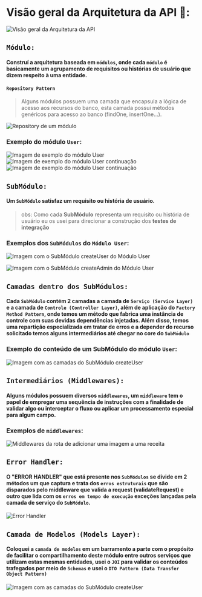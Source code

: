 # Visão geral da Arquitetura da API 🚀:

![Visão geral da Arquitetura da API](../public/softwareArchitectureOverview.png)

## `Módulo:`
#### Construí a arquitetura baseada em `módulos`, onde cada `módulo` é basicamente um agrupamento de requisitos ou histórias de usuário que dizem respeito à uma entidade.

#### `Repository Pattern`
> Alguns módulos possuem uma camada que encapsula a lógica de acesso aos recursos do banco, esta camada possui métodos genéricos para acesso ao banco (findOne, insertOne...).

![Repository de um módulo](../public/repository.png)

### Exemplo do módulo `User`:

![Imagem de exemplo do módulo User](../public/userModule.png)
![Imagem de exemplo do módulo User continuação](../public/userModule1.png)
![Imagem de exemplo do módulo User continuação](../public/repository.png)


## `SubMódulo:`
#### Um `SubMódulo` satisfaz um requisito ou história de usuário.

> obs: Como cada **SubMódulo** representa um requisito ou história de usuário eu os usei para direcionar a construção dos **testes de integração**

### Exemplos dos `SubMódulos` do `Módulo User`:

![Imagem com o SubMódulo createUser do Módulo User](../public/userSubModule.png)

![Imagem com o SubMódulo createAdmin do Módulo User](../public/userSubModule1.png)

## `Camadas dentro dos SubMódulos:`

#### Cada `SubMódulo` contém 2 camadas a camada de `Serviço (Service Layer)` e a camada de `Controle (Controller Layer)`, além de aplicação do `Factory Method Pattern`, onde temos um método que fabrica uma instância de controle com suas devidas dependências injetadas. Além disso, temos uma repartição especializada em  tratar de erros e a depender do recurso solicitado temos alguns intermediários até chegar no core do `SubMódulo`

### Exemplo do conteúdo de um SubMódulo do módulo `User`:

![Imagem com as camadas do SubMódulo createUser](../public/layersSubModuleCreateUser.png)

## `Intermediários (Middlewares):`

#### Alguns módulos possuem diversos `middlewares`, um `middleware` tem o papel de empregar uma sequência de instruções com a finalidade de validar algo ou interceptar o fluxo ou aplicar um processamento especial para algum campo.

### Exemplos de `middlewares`:

![Middlewares da rota de adicionar uma imagem a uma receita](../public/middlewares.png)

## `Error Handler:`

#### O "ERROR HANDLER" que está presente nos `SubMódulos` se divide em 2 métodos um que captura e trata dos `erros estruturais` que são disparados pelo middleware que valida a request (validateRequest) e outro que lida com os `erros em tempo de execução` exceções lançadas pela camada de serviço do `SubMódulo`.

![Error Handler](../public/errorHandler.png)

## `Camada de Modelos (Models Layer):`

#### Coloquei a `camada de modelos` em um barramento a parte com o propósito de facilitar o compartilhamento deste módulo entre outros serviços que utilizam estas mesmas entidades, usei o `JOI` para validar os conteúdos trafegados por meio de `Schemas` e usei o `DTO Pattern (Data Transfer Object Pattern)`

![Imagem com as camadas do SubMódulo createUser](../public/modelsLayer.png)